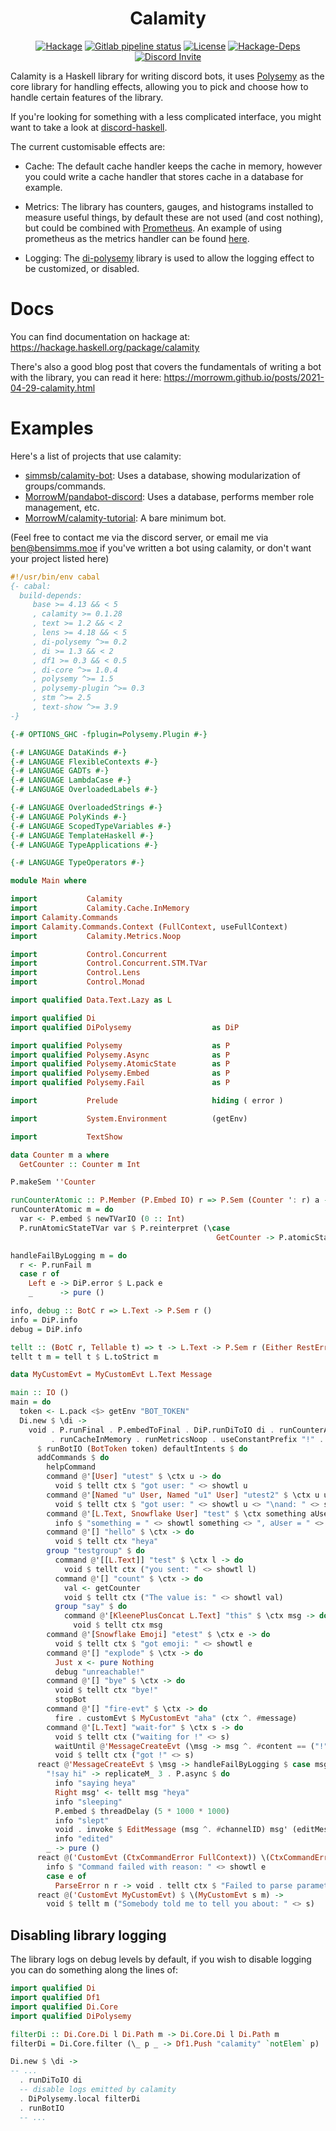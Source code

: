 <h1 align="center">Calamity</h1>

<p align="center">
  <a href="https://hackage.haskell.org/package/calamity"><img src="https://img.shields.io/hackage/v/calamity" alt="Hackage"></a>
  <a href="https://gitlab.com/simmsb/calamity/pipelines"><img src="https://img.shields.io/gitlab/pipeline/simmsb/calamity" alt="Gitlab pipeline status"></a>
  <a href="https://github.com/simmsb/calamity/blob/master/LICENSE"><img src="https://img.shields.io/github/license/simmsb/calamity" alt="License"></a>
  <a href="https://hackage.haskell.org/package/calamity"><img src="https://img.shields.io/hackage-deps/v/calamity" alt="Hackage-Deps"></a>
  <a href="https://discord.gg/NGCThCY"><img src="https://discord.com/api/guilds/754446998077178088/widget.png?style=shield" alt="Discord Invite"></a>
</p>

Calamity is a Haskell library for writing discord bots, it uses
[Polysemy](https://hackage.haskell.org/package/polysemy) as the core library for
handling effects, allowing you to pick and choose how to handle certain features
of the library.

If you're looking for something with a less complicated interface, you might
want to take a look at
[discord-haskell](https://github.com/aquarial/discord-haskell).

The current customisable effects are:

* Cache: The default cache handler keeps the cache in memory, however you could
  write a cache handler that stores cache in a database for example.

* Metrics: The library has counters, gauges, and histograms installed to measure
  useful things, by default these are not used (and cost nothing), but could be
  combined with [Prometheus](https://hackage.haskell.org/package/prometheus). An
  example of using prometheus as the metrics handler can be found
  [here](https://github.com/simmsb/calamity-example).

* Logging: The [di-polysemy](https://hackage.haskell.org/package/di-polysemy)
  library is used to allow the logging effect to be customized, or disabled.

# Docs

You can find documentation on hackage at: https://hackage.haskell.org/package/calamity

There's also a good blog post that covers the fundamentals of writing a bot with
the library, you can read it here:
https://morrowm.github.io/posts/2021-04-29-calamity.html

# Examples

Here's a list of projects that use calamity:
<!-- - [simmsb/calamity-example](https://github.com/simmsb/calamity-example): An extended example of the snippet below, shows use of metrics. -->
- [simmsb/calamity-bot](https://github.com/simmsb/calamity-bot): Uses a database, showing modularization of groups/commands.
- [MorrowM/pandabot-discord](https://github.com/MorrowM/pandabot-discord): Uses a database, performs member role management, etc.
- [MorrowM/calamity-tutorial](https://github.com/MorrowM/calamity-tutorial): A bare minimum bot.

(Feel free to contact me via the discord server, or email me via
ben@bensimms.moe if you've written a bot using calamity, or don't want your
project listed here)

``` haskell
#!/usr/bin/env cabal
{- cabal:
  build-depends:
     base >= 4.13 && < 5
     , calamity >= 0.1.28
     , text >= 1.2 && < 2
     , lens >= 4.18 && < 5
     , di-polysemy ^>= 0.2
     , di >= 1.3 && < 2
     , df1 >= 0.3 && < 0.5
     , di-core ^>= 1.0.4
     , polysemy ^>= 1.5
     , polysemy-plugin ^>= 0.3
     , stm ^>= 2.5
     , text-show ^>= 3.9
-}

{-# OPTIONS_GHC -fplugin=Polysemy.Plugin #-}

{-# LANGUAGE DataKinds #-}
{-# LANGUAGE FlexibleContexts #-}
{-# LANGUAGE GADTs #-}
{-# LANGUAGE LambdaCase #-}
{-# LANGUAGE OverloadedLabels #-}

{-# LANGUAGE OverloadedStrings #-}
{-# LANGUAGE PolyKinds #-}
{-# LANGUAGE ScopedTypeVariables #-}
{-# LANGUAGE TemplateHaskell #-}
{-# LANGUAGE TypeApplications #-}

{-# LANGUAGE TypeOperators #-}

module Main where

import           Calamity
import           Calamity.Cache.InMemory
import Calamity.Commands
import Calamity.Commands.Context (FullContext, useFullContext)
import           Calamity.Metrics.Noop

import           Control.Concurrent
import           Control.Concurrent.STM.TVar
import           Control.Lens
import           Control.Monad

import qualified Data.Text.Lazy as L

import qualified Di
import qualified DiPolysemy                  as DiP

import qualified Polysemy                    as P
import qualified Polysemy.Async              as P
import qualified Polysemy.AtomicState        as P
import qualified Polysemy.Embed              as P
import qualified Polysemy.Fail               as P

import           Prelude                     hiding ( error )

import           System.Environment          (getEnv)

import           TextShow

data Counter m a where
  GetCounter :: Counter m Int

P.makeSem ''Counter

runCounterAtomic :: P.Member (P.Embed IO) r => P.Sem (Counter ': r) a -> P.Sem r a
runCounterAtomic m = do
  var <- P.embed $ newTVarIO (0 :: Int)
  P.runAtomicStateTVar var $ P.reinterpret (\case
                                              GetCounter -> P.atomicState (\v -> (v + 1, v))) m

handleFailByLogging m = do
  r <- P.runFail m
  case r of
    Left e -> DiP.error $ L.pack e
    _      -> pure ()

info, debug :: BotC r => L.Text -> P.Sem r ()
info = DiP.info
debug = DiP.info

tellt :: (BotC r, Tellable t) => t -> L.Text -> P.Sem r (Either RestError Message)
tellt t m = tell t $ L.toStrict m

data MyCustomEvt = MyCustomEvt L.Text Message

main :: IO ()
main = do
  token <- L.pack <$> getEnv "BOT_TOKEN"
  Di.new $ \di ->
    void . P.runFinal . P.embedToFinal . DiP.runDiToIO di . runCounterAtomic 
         . runCacheInMemory . runMetricsNoop . useConstantPrefix "!" . useFullContext
      $ runBotIO (BotToken token) defaultIntents $ do
      addCommands $ do
        helpCommand
        command @'[User] "utest" $ \ctx u -> do
          void $ tellt ctx $ "got user: " <> showtl u
        command @'[Named "u" User, Named "u1" User] "utest2" $ \ctx u u1 -> do
          void $ tellt ctx $ "got user: " <> showtl u <> "\nand: " <> showtl u1
        command @'[L.Text, Snowflake User] "test" $ \ctx something aUser -> do
          info $ "something = " <> showtl something <> ", aUser = " <> showtl aUser
        command @'[] "hello" $ \ctx -> do
          void $ tellt ctx "heya"
        group "testgroup" $ do
          command @'[[L.Text]] "test" $ \ctx l -> do
            void $ tellt ctx ("you sent: " <> showtl l)
          command @'[] "count" $ \ctx -> do
            val <- getCounter
            void $ tellt ctx ("The value is: " <> showtl val)
          group "say" $ do
            command @'[KleenePlusConcat L.Text] "this" $ \ctx msg -> do
              void $ tellt ctx msg
        command @'[Snowflake Emoji] "etest" $ \ctx e -> do
          void $ tellt ctx $ "got emoji: " <> showtl e
        command @'[] "explode" $ \ctx -> do
          Just x <- pure Nothing
          debug "unreachable!"
        command @'[] "bye" $ \ctx -> do
          void $ tellt ctx "bye!"
          stopBot
        command @'[] "fire-evt" $ \ctx -> do
          fire . customEvt $ MyCustomEvt "aha" (ctx ^. #message)
        command @'[L.Text] "wait-for" $ \ctx s -> do
          void $ tellt ctx ("waiting for !" <> s)
          waitUntil @'MessageCreateEvt (\msg -> msg ^. #content == ("!" <> s))
          void $ tellt ctx ("got !" <> s)
      react @'MessageCreateEvt $ \msg -> handleFailByLogging $ case msg ^. #content of
        "!say hi" -> replicateM_ 3 . P.async $ do
          info "saying heya"
          Right msg' <- tellt msg "heya"
          info "sleeping"
          P.embed $ threadDelay (5 * 1000 * 1000)
          info "slept"
          void . invoke $ EditMessage (msg ^. #channelID) msg' (editMessageContent $ Just "lol")
          info "edited"
        _ -> pure ()
      react @('CustomEvt (CtxCommandError FullContext)) \(CtxCommandError ctx e) -> do
        info $ "Command failed with reason: " <> showtl e
        case e of
          ParseError n r -> void . tellt ctx $ "Failed to parse parameter: `" <> L.fromStrict n <> "`, with reason: ```\n" <> r <> "```"
      react @('CustomEvt MyCustomEvt) $ \(MyCustomEvt s m) ->
        void $ tellt m ("Somebody told me to tell you about: " <> s)
```

## Disabling library logging

The library logs on debug levels by default, if you wish to disable logging you
can do something along the lines of:

``` haskell
import qualified Di
import qualified Df1
import qualified Di.Core
import qualified DiPolysemy

filterDi :: Di.Core.Di l Di.Path m -> Di.Core.Di l Di.Path m
filterDi = Di.Core.filter (\_ p _ -> Df1.Push "calamity" `notElem` p)

Di.new $ \di ->
-- ...
  . runDiToIO di
  -- disable logs emitted by calamity
  . DiPolysemy.local filterDi
  . runBotIO
  -- ...
```


